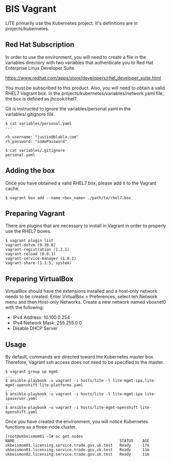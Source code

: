 # BIS Vagrant

LITE primarily use the Kubernetes project. It's definitions are in projects/kubernetes.

## Red Hat Subscription

In order to use the environment, you will need to create a file in the variables
directory with two variables that authenticate you to Red Hat Enterprise Linux
Developer Suite. 

https://www.redhat.com/apps/store/developers/rhel_developer_suite.html

You must be subscribed to this product. Also, you will need to
obtain a valid RHEL7 Vagrant box. In the projects/kubernetes/variables/network.yaml
file, the box is defined as jhcook/rhel7.

Git is instructed to ignore the variables/personal.yaml in the variables/.gitignore
file.

```
$ cat variables/personal.yaml
---

rh_username: "justin@blabla.com"
rh_password: "somePassword"

$ cat variables/.gitignore
personal.yaml
```

## Adding the box

Once you have obtained a valid RHEL7 box, please add it to the Vagrant cache.

```
$ vagrant box add --name <box_name> ./path/to/rhel7.box
```

## Preparing Vagrant

There are plugins that are necessary to install in Vagrant in order to
properly use the RHEL7 boxes. 

```
$ vagrant plugin list
vagrant-dotvm (0.39.0)
vagrant-registration (1.2.1)
vagrant-reload (0.0.1)
vagrant-service-manager (1.0.2)
vagrant-share (1.1.5, system)
```

## Preparing VirtualBox

VirtualBox should have the extensions installed and a host-only network needs
to be created. Enter VirtualBox > Preferences, select teh Network menu and then
Host-only Networks. Create a new network named vboxnet0 with the following:

-  IPv4 Address: 10.100.0.254
-  IPv4 Network Mask: 255.255.0.0
-  Disable DHCP Server

## Usage

By default, commands are directed toward the Kubernetes master box. Therefore,
Vagrant ssh access does not need to be specified to the master.

```
$ vagrant group up mgmt
...
$ ansible-playbook -u vagrant -i hosts/lite -l lite-mgmt-ipa,lite-mgmt-openshift lite-platforms.yaml
...
$ ansible-playbook -u vagrant -i hosts/lite -l lite-mgmt-ipa lite-ipaserver.yaml
...
$ ansible-playbook -u vagrant -i hosts/lite-mgmt-openshift lite-openshift.yaml
```

Once you have created the environment, you will notice Kubernetes functions as
a three-node cluster.

```
[root@ukbeismom01 ~]# oc get nodes
NAME                                              STATUS    AGE
ukbeismom01.licensing.service.trade.gov.uk.test   Ready     17m
ukbeismon01.licensing.service.trade.gov.uk.test   Ready     11m
ukbeismon02.licensing.service.trade.gov.uk.test   Ready     11m
```
